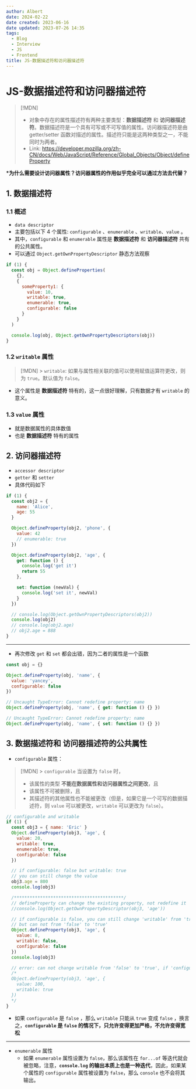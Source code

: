 ```yaml
---
author: Albert
date: 2024-02-22
date created: 2023-06-16
date updated: 2023-07-26 14:35
tags:
  - Blog
  - Interview
  - JS
  - Frontend
title: JS-数据描述符和访问器描述符
---
```


# JS-数据描述符和访问器描述符

> [!MDN]
>
> - 对象中存在的属性描述符有两种主要类型：**数据描述符** 和 **访问器描述符**。数据描述符是一个具有可写或不可写值的属性。访问器描述符是由 getter/setter 函数对描述的属性。描述符只能是这两种类型之一，不能同时为两者。
> - Link: https://developer.mozilla.org/zh-CN/docs/Web/JavaScript/Reference/Global_Objects/Object/defineProperty

**\*为什么需要设计访问器属性？访问器属性的作用似乎完全可以通过方法去代替？**

## 1. 数据描述符

### 1.1 概述

- `data descriptor`
- 主要包括以下 4 个属性: `configurable` 、`enumerable` 、`writable`、`value` 。
- 其中，`configurable` 和 `enumerable` 属性是 **数据描述符** 和 **访问器描述符** 共有的公共属性。
- 可以通过 `Object.getOwnPropertyDescriptor` 静态方法观察

```js
if (1) {
  const obj = Object.defineProperties(
    {},
    {
      someProperty1: {
        value: 10,
        writable: true,
        enumerable: true,
        configurable: false
      }
    }
  )

  console.log(obj, Object.getOwnPropertyDescriptors(obj))
}
```

### 1.2 `writable` 属性

> [!MDN] > `writable`: 如果与属性相关联的值可以使用赋值运算符更改，则为 `true`。默认值为 `false`。

- 这个属性是 **数据描述符** 特有的，这一点很好理解，只有数据才有 `writable` 的意义。

### 1.3 `value` 属性

- 就是数据属性的具体数值
- 也是 **数据描述符** 特有的属性

## 2. 访问器描述符

- `accessor descriptor`
- `getter` 和 `setter`
- 具体代码如下

```js
if (1) {
  const obj2 = {
    name: 'Alice',
    age: 55
  }

  Object.defineProperty(obj2, 'phone', {
    value: 42
    // enumerable: true
  })

  Object.defineProperty(obj2, 'age', {
    get: function () {
      console.log('get it')
      return 55
    },

    set: function (newVal) {
      console.log('set it', newVal)
    }
  })

  // console.log(Object.getOwnPropertyDescriptors(obj2))
  console.log(obj2)
  // console.log(obj2.age)
  // obj2.age = 888
}
```

---

- 再次修改 `get` 和 `set` 都会出错，因为二者的属性是一个函数

```js
const obj = {}

Object.defineProperty(obj, 'name', {
  value: 'yancey',
  configurable: false
})

// Uncaught TypeError: Cannot redefine property: name
Object.defineProperty(obj, 'name', { get: function () {} })

// Uncaught TypeError: Cannot redefine property: name
Object.defineProperty(obj, 'name', { set: function () {} })
```

## 3. 数据描述符和 访问器描述符的公共属性

- `configurable` 属性：

> [!MDN] > `configurable`
> 当设置为 `false` 时，
>
> - 该属性的类型 **不能在数据属性和访问器属性之间更改**，且
> - 该属性不可被删除，且
> - 其描述符的其他属性也不能被更改（但是，如果它是一个可写的数据描述符，则 `value` 可以被更改，`writable` 可以更改为 `false`）。

```js
// configurable and writable
if (1) {
  const obj3 = { name: 'Eric' }
  Object.defineProperty(obj3, 'age', {
    value: 20,
    writable: true,
    enumerable: true,
    configurable: false
  })

  // if configurable: false but writable: true
  // you can still change the value
  obj3.age = 800
  console.log(obj3)

  /******************************************/
  // defineProperty can change the existing property, not redefine it
  //console.log(Object.getOwnPropertyDescriptor(obj3, 'age'))

  // if configurable is false, you can still change 'writable' from 'true' to 'false'
  // but can not from 'false' to 'true'
  Object.defineProperty(obj3, 'age', {
    value: 8,
    writable: false,
    configurable: false
  })
  console.log(obj3)

  // error: can not change writable from 'false' to 'true', if 'configurable' is 'false'
  /*
  Object.defineProperty(obj3, 'age', {
    value: 100,
    writable: true
  })
  */
}
```

- 如果 `configurable` 是 `false` ，那么 `writable` 只能从 `true` 变成 `false` ，换言之，**`configurable` 是 `false` 的情况下，只允许变得更加严格，不允许变得宽松**

---

- `enumerable` 属性
  - 如果 `enumerable` 属性设置为 `false`，那么该属性在 `for...of` 等迭代就会被忽略，注意，**`console.log` 的输出本质上也是一种迭代**，因此，如果某个属性的 `configurable` 属性被设置为 `false`，那么 `console` 也不会将其输出。
